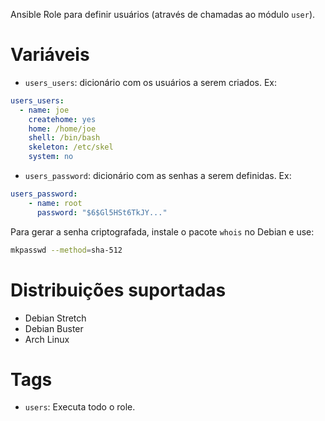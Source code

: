 Ansible Role para definir usuários (através de chamadas ao módulo `user`).

# Variáveis

- `users_users`: dicionário com os usuários a serem criados. Ex:

```yaml
users_users:
  - name: joe
    createhome: yes
    home: /home/joe
    shell: /bin/bash
    skeleton: /etc/skel
    system: no
```

- `users_password`: dicionário com as senhas a serem definidas. Ex:

```yaml
users_password:
	- name: root
	  password: "$6$Gl5HSt6TkJY..."
```

Para gerar a senha criptografada, instale o pacote `whois` no Debian e use:

```bash
mkpasswd --method=sha-512
```

# Distribuições suportadas

- Debian Stretch
- Debian Buster
- Arch Linux

# Tags

- `users`: Executa todo o role.
